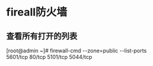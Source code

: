 # fireall防火墙

## 查看所有打开的列表
[root@admin ~]# firewall-cmd --zone=public --list-ports<br>
5601/tcp 80/tcp 5101/tcp 5044/tcp<br>
